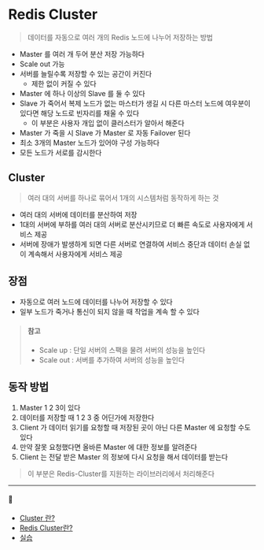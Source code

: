 # Redis Cluster

> 데이터를 자동으로 여러 개의 Redis 노드에 나누어 저장하는 방법

* Master 를 여러 개 두어 분산 저장 가능하다
* Scale out 가능
* 서버를 늘릴수록 저장할 수 있는 공간이 커진다
    * 제한 없이 커질 수 있다
* Master 에 하나 이상의 Slave 를 둘 수 있다
* Slave 가 죽어서 복제 노드가 없는 마스터가 생길 시 다른 마스터 노드에 여우분이 있다면 해당 노드로 빈자리를 채울 수 있다
    * 이 부분은 사용자 개입 없이 클러스터가 알아서 해준다
* Master 가 죽을 시 Slave 가 Master 로 자동 Failover 된다
* 최소 3개의 Master 노드가 있어야 구성 가능하다
* 모든 노드가 서로를 감시한다

## Cluster

> 여러 대의 서버를 하나로 묶어서 1개의 시스템처럼 동작하게 하는 것

* 여러 대의 서버에 데이터를 분산하여 저장
* 1대의 서버에 부하를 여러 대의 서버로 분산시키므로 더 빠른 속도로 사용자에게 서비스 제공
* 서버에 장애가 발생하게 되면 다른 서버로 연결하여 서비스 중단과 데이터 손실 없이 계속해서 사용자에게 서비스 제공

## 장점

* 자동으로 여러 노드에 데이터를 나누어 저장할 수 있다
* 일부 노드가 죽거나 통신이 되지 않을 때 작업을 계속 할 수 있다

> #### 참고
> * Scale up : 단일 서버의 스팩을 물려 서버의 성능을 높인다
> * Scale out : 서버를 추가하여 서버의 성능을 높인다

## 동작 방법

1. Master 1 2 3이 있다
2. 데이터를 저장할 때 1 2 3 중 어딘가에 저장한다
3. Client 가 데이터 읽기를 요청할 때 저장된 곳이 아닌 다른 Master 에 요청할 수도 있다
4. 만약 잘못 요청했다면 올바른 Master 에 대한 정보를 알려준다
5. Client 는 전달 받은 Master 의 정보에 다시 요청을 해서 데이터를 받는다

> 이 부분은 Redis-Cluster를 지원하는 라이브러리에서 처리해준다


---
#### 🔗
* [Cluster 란?](https://server-talk.tistory.com/502)
* [Redis Cluster란?](https://co-de.tistory.com/24)
* [실습](https://co-de.tistory.com/24)